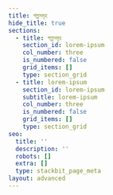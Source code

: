 ```yaml
---
title: গল্পসমূহ
hide_title: true
sections:
  - title: গল্পসমূহ
    section_id: lorem-ipsum
    col_number: three
    is_numbered: false
    grid_items: []
    type: section_grid
  - title: lorem-ipsum
    section_id: lorem-ipsum
    subtitle: lorem-ipsum
    col_number: three
    is_numbered: false
    grid_items: []
    type: section_grid
seo:
  title: ''
  description: ''
  robots: []
  extra: []
  type: stackbit_page_meta
layout: advanced
---
```

